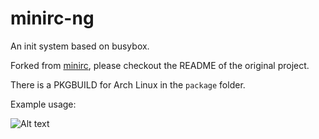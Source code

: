 # minirc-ng

An init system based on busybox.

Forked from [minirc](https://github.com/hut/minirc), please checkout the README of the original project.

There is a PKGBUILD for Arch Linux in the `package` folder.

Example usage:

![Alt text](https://isaricblob.blob.core.windows.net/github/minirc2.png)
